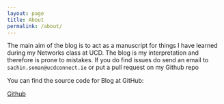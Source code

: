 ```yaml
---
layout: page
title: About
permalink: /about/
---
```

The main aim of the blog is to act as a manuscript for things I have learned during my Networks
class at UCD. The blog is my interpretation and therefore is prone to mistakes. If you do find issues
do send an email to `sachin.soman@ucdconnect.ie` or put a pull request on my Github repo

You can find the source code for Blog at GitHub:

[Github](https://github.com/sachsom95/Networks_blog)


